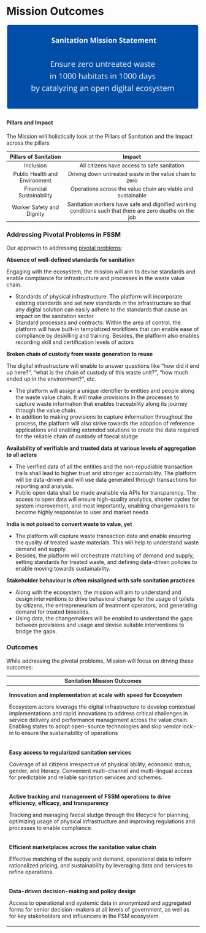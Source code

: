 # Mission Outcomes

![](<../../.gitbook/assets/Mission Statement v1 (1).png>)

#### Pillars and Impact

The Mission will holistically look at the Pillars of Sanitation and the Impact across the pillars

|     Pillars of Sanitation     |                                                  Impact                                                  |
| :---------------------------: | :------------------------------------------------------------------------------------------------------: |
|           Inclusion           |                                All citizens have access to safe sanitation                               |
| Public Health and Environment |                          Driving down untreated waste in the value chain to zero                         |
|    Financial Sustainability   |                       Operations across the value chain are viable and sustainable                       |
|   Worker Safety and Dignity   | Sanitation workers have safe and dignified working conditions such that there are zero deaths on the job |



### Addressing Pivotal Problems in FSSM

Our approach to addressing [pivotal problems](../concept-note/approach.md):

**Absence of well-defined standards for sanitation**

Engaging with the ecosystem, the mission will aim to devise standards and enable compliance for infrastructure and processes in the waste value chain. 

* Standards of physical infrastructure: The platform will incorporate existing standards and set new standards in the infrastructure so that any digital solution can easily adhere to the standards that cause an impact on the sanitation sector 
* Standard processes and contracts: Within the area of control, the platform will have built-in templatized workflows that can enable ease of compliance by deskilling and training. Besides, the platform also enables recording skill and certification levels of actors

**Broken chain of custody from waste generation to reuse**

The digital infrastructure will enable to answer questions like “how did it end up here?“, “what is the chain of custody of this waste unit?“, “how much ended up in the environment?“, etc. 

* The platform will assign a unique identifier to entities and people along the waste value chain. It will make provisions in the processes to capture waste information that enables traceability along its journey through the value chain.
* In addition to making provisions to capture information throughout the process, the platform will also strive towards the adoption of reference applications and enabling extended solutions to create the data required for the reliable chain of custody of faecal sludge

**Availability of verifiable and trusted data at various levels of aggregation to all actors**

* The verified data of all the entities and the non-repudiable transaction trails shall lead to higher trust and stronger accountability. The platform will be data-driven and will use data generated through transactions for reporting and analysis.
* Public open data shall be made available via APIs for transparency. The access to open data will ensure high-quality analytics, shorter cycles for system improvement, and most importantly, enabling changemakers to become highly responsive to user and market needs

**India is not poised to convert waste to value, yet**

* The platform will capture waste transaction data and enable ensuring the quality of treated waste materials. This will help to understand waste demand and supply. 
* Besides, the platform will orchestrate matching of demand and supply, setting standards for treated waste, and defining data-driven policies to enable moving towards sustainability.

**Stakeholder behaviour is often misaligned with safe sanitation practices**

* Along with the ecosystem, the mission will aim to understand and design interventions to drive behavioral change for the usage of toilets by citizens, the entrepreneurism of treatment operators, and generating demand for treated biosolids.
* Using data, the changemakers will be enabled to understand the gaps between provisions and usage and devise suitable interventions to bridge the gaps.

### Outcomes

While addressing the pivotal problems, Mission will focus on driving these outcomes:

| Sanitation Mission Outcomes                                                                                                                                                                                                                                                                                                                                                                                                                       |
| ------------------------------------------------------------------------------------------------------------------------------------------------------------------------------------------------------------------------------------------------------------------------------------------------------------------------------------------------------------------------------------------------------------------------------------------------- |
| <p><strong>Innovation and implementation at scale with speed for Ecosystem </strong></p><p></p><p>Ecosystem actors leverage the digital infrastructure to develop contextual implementations and rapid innovations to address critical challenges in service delivery and performance management across the value chain. Enabling states to adopt open-source technologies and skip vendor lock-in to ensure the sustainability of operations</p> |
| <p><strong>Easy access to regularized sanitation services </strong></p><p></p><p>Coverage of all citizens irrespective of physical ability, economic status, gender, and literacy. Convenient multi-channel and multi-lingual access for predictable and reliable sanitation services and schemes.</p>                                                                                                                                            |
| <p><strong>Active tracking and management of FSSM operations to drive efficiency, efficacy, and transparency </strong></p><p></p><p>Tracking and managing faecal sludge through the lifecycle for planning, optimizing usage of physical infrastructure and improving regulations and processes to enable compliance.</p>                                                                                                                         |
| <p><strong>Efficient marketplaces across the sanitation value chain </strong></p><p></p><p>Effective matching of the supply and demand, operational data to inform rationalized pricing, and sustainability by leveraging data and services to refine operations.</p>                                                                                                                                                                             |
| <p><strong>Data-driven decision-making and policy design </strong></p><p></p><p>Access to operational and systemic data in anonymized and aggregated forms for senior decision-makers at all levels of government, as well as for key stakeholders and influencers in the FSM ecosystem.</p>                                                                                                                                                      |
